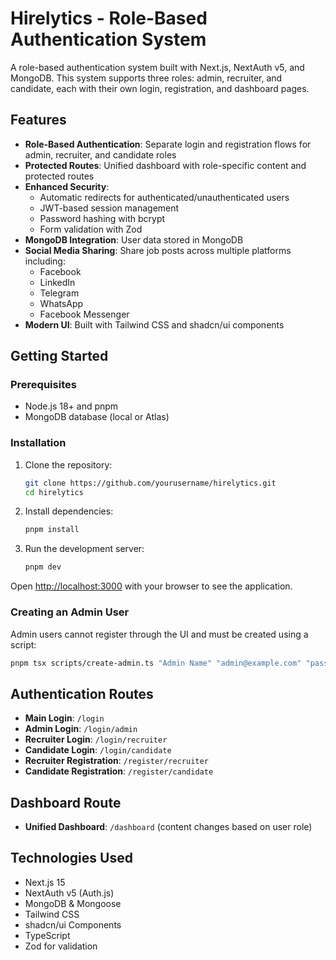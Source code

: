 # Hirelytics - Role-Based Authentication System

A role-based authentication system built with Next.js, NextAuth v5, and MongoDB. This system supports three roles: admin, recruiter, and candidate, each with their own login, registration, and dashboard pages.

## Features

- **Role-Based Authentication**: Separate login and registration flows for admin, recruiter, and candidate roles
- **Protected Routes**: Unified dashboard with role-specific content and protected routes
- **Enhanced Security**:
  - Automatic redirects for authenticated/unauthenticated users
  - JWT-based session management
  - Password hashing with bcrypt
  - Form validation with Zod
- **MongoDB Integration**: User data stored in MongoDB
- **Social Media Sharing**: Share job posts across multiple platforms including:
  - Facebook
  - LinkedIn
  - Telegram
  - WhatsApp
  - Facebook Messenger
- **Modern UI**: Built with Tailwind CSS and shadcn/ui components

## Getting Started

### Prerequisites

- Node.js 18+ and pnpm
- MongoDB database (local or Atlas)

### Installation

1. Clone the repository:

   ```bash
   git clone https://github.com/yourusername/hirelytics.git
   cd hirelytics
   ```

2. Install dependencies:

   ```bash
   pnpm install
   ```

3. Run the development server:

   ```bash
   pnpm dev
   ```

Open [http://localhost:3000](http://localhost:3000) with your browser to see the application.

### Creating an Admin User

Admin users cannot register through the UI and must be created using a script:

```bash
pnpm tsx scripts/create-admin.ts "Admin Name" "admin@example.com" "password"
```

## Authentication Routes

- **Main Login**: `/login`
- **Admin Login**: `/login/admin`
- **Recruiter Login**: `/login/recruiter`
- **Candidate Login**: `/login/candidate`
- **Recruiter Registration**: `/register/recruiter`
- **Candidate Registration**: `/register/candidate`

## Dashboard Route

- **Unified Dashboard**: `/dashboard` (content changes based on user role)

## Technologies Used

- Next.js 15
- NextAuth v5 (Auth.js)
- MongoDB & Mongoose
- Tailwind CSS
- shadcn/ui Components
- TypeScript
- Zod for validation
